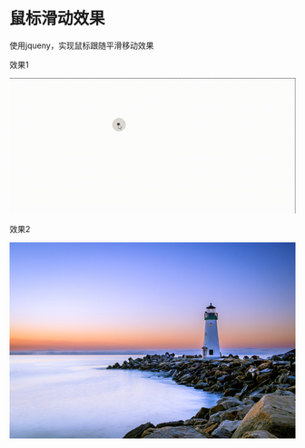 # 鼠标滑动效果
<p>使用jqueny，实现鼠标跟随平滑移动效果</p>
<p>效果1</p>
<img src="image/1.gif">
<p>效果2</p>
<img src="image/2.jpg">